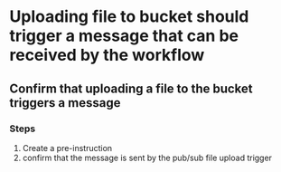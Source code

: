 # Uploading file to bucket should trigger a message that can be received by the workflow
## Confirm that uploading a file to the bucket triggers a message

### Steps
1. Create a pre-instruction
2. confirm that the message is sent by the pub/sub file upload trigger